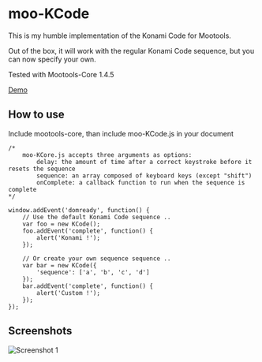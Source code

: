 moo-KCode
===========

This is my humble implementation of the Konami Code for Mootools.

Out of the box, it will work with the regular Konami Code sequence, but you can now specify your own.

Tested with Mootools-Core 1.4.5

[Demo](https://tinker.io/ac619)

How to use
----------

Include mootools-core, than include moo-KCode.js in your document <head>


	/*
		moo-KCore.js accepts three arguments as options:
			delay: the amount of time after a correct keystroke before it resets the sequence
			sequence: an array composed of keyboard keys (except "shift")
			onComplete: a callback function to run when the sequence is complete
	*/

	window.addEvent('domready', function() {
		// Use the default Konami Code sequence ..
		var foo = new KCode();
		foo.addEvent('complete', function() {
			alert('Konami !');
		});
	
		// Or create your own sequence sequence ..
		var bar = new KCode({
			'sequence': ['a', 'b', 'c', 'd']
		});
		bar.addEvent('complete', function() {
			alert('Custom !');
		});
	});

Screenshots
-----------

![Screenshot 1](https://raw.github.com/kelexel/moo-KCode/master/moo-KCode.png)